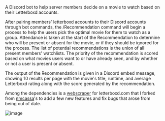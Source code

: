 A Discord bot to help server members decide on a movie to watch based on their Letterboxd accounts.

After pairing members' letterboxd accounts to their Discord accounts through bot commands, the /Recommendation command will begin a process to help the users pick the optimal movie for them to watch as a group.
Attendance is taken at the start of the Recommendation to determine who will be present or absent for the movie, or if they should be ignored for the process.
The list of potential recommendations is the union of all present members' watchlists.
The priority of the recommendation is scored based on what movies users want to or have already seen, and by whether or not a user is present or absent.

The output of the Recommendation is given in a Discord embed message, showing 10 results per page with the movie's title, runtime, and average Letterboxd rating along with the score generated by the recommendation.

Among the dependencies is a [webscraper](https://github.com/ReidShinabarker/letterboxdpy) for letterboxd.com that I forked from [nmcassa](https://github.com/nmcassa/letterboxdpy)'s to add a few new features and fix bugs that arose from being out of date.

![image](https://github.com/ReidShinabarker/LetterBotxd/assets/44105455/7852e71a-b379-4a72-b1c8-15a3ef0435d2)


